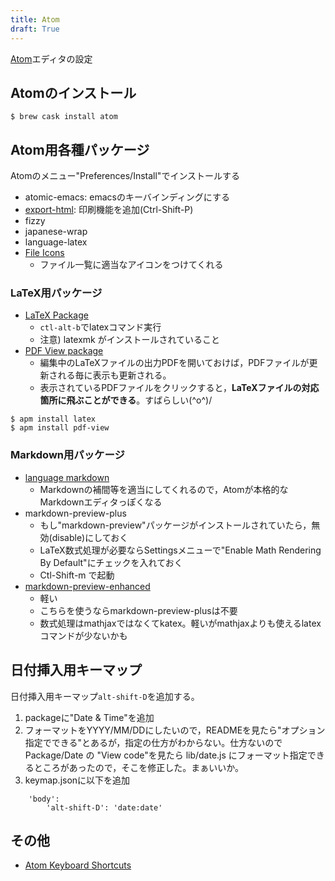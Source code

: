 ```yaml
---
title: Atom
draft: True
---
```


[Atom](https://atom.io/)エディタの設定

## Atomのインストール
```
$ brew cask install atom
```

## Atom用各種パッケージ

Atomのメニュー"Preferences/Install"でインストールする

- atomic-emacs: emacsのキーバインディングにする
- [export-html](https://qiita.com/nobuhito/items/b062a8b423d8117c9c0d): 印刷機能を追加(Ctrl-Shift-P)
- fizzy
- japanese-wrap
- language-latex
- [File Icons](https://github.com/file-icons/atom)
  - ファイル一覧に適当なアイコンをつけてくれる

### LaTeX用パッケージ

- [LaTeX Package](https://atom.io/packages/latex)
  - `ctl-alt-b`でlatexコマンド実行
  - 注意) latexmk がインストールされていること
- [PDF View package](https://github.com/izuzak/atom-pdf-view)
  - 編集中のLaTeXファイルの出力PDFを開いておけば，PDFファイルが更新される毎に表示も更新される。
  - 表示されているPDFファイルをクリックすると，**LaTeXファイルの対応箇所に飛ぶことができる**。すばらしい\(^o^)/

```
$ apm install latex
$ apm install pdf-view
```


### Markdown用パッケージ

- [language markdown](https://github.com/burodepeper/language-markdown)
  - Markdownの補間等を適当にしてくれるので，Atomが本格的なMarkdownエディタっぽくなる
- markdown-preview-plus
	- もし"markdown-preview"パッケージがインストールされていたら，無効(disable)にしておく
	- LaTeX数式処理が必要ならSettingsメニューで"Enable Math Rendering By Default"にチェックを入れておく
	- Ctl-Shift-m で起動
- [markdown-preview-enhanced](https://atom.io/packages/markdown-preview-enhanced)
	- 軽い
	- こちらを使うならmarkdown-preview-plusは不要
	- 数式処理はmathjaxではなくてkatex。軽いがmathjaxよりも使えるlatexコマンドが少ないかも


## 日付挿入用キーマップ

日付挿入用キーマップ`alt-shift-D`を追加する。

1. packageに"Date & Time"を追加
2. フォーマットをYYYY/MM/DDにしたいので，READMEを見たら"オプション指定でできる"とあるが，指定の仕方がわからない。仕方ないのでPackage/Date の "View code"を見たら lib/date.js にフォーマット指定できるところがあったので，そこを修正した。まぁいいか。
3. keymap.jsonに以下を追加
```
    'body':
        'alt-shift-D': 'date:date'
```

## その他

- [Atom Keyboard Shortcuts](https://github.com/nwinkler/atom-keyboard-shortcuts)

